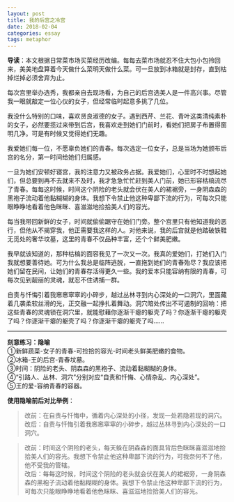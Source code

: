 ```yaml
---
layout: post
title: 我的后宫之冷宫
date: 2018-02-04
categories: essay
tags: metaphor
---
```


**导读**：本文根据日常菜市场买菜经历改编。每每去菜市场就忍不住大包小包拎回来，美美地盘算着今天做什么菜明天做什么菜。可一旦放到冰箱就是封存，直到枯掉烂掉必须舍弃为止。

每次宫里举办选秀，我都亲自去现场看，为自己的后宫选美人是一件高兴事。尽管我一眼就敲定一位心仪的女子，但经常临时起意多挑了几位。

我没什么特别的口味，喜欢贤良淑德的女子。遇到西芹、兰花、青叶这类清纯素朴的女子，必然要揽过来带到后宫，我喜欢走到她们门前时，看她们把房子布置得窗明几净。可是有时候又觉得她们无趣。

我爱她们每一位，不愿辜负她们的青春。每次选定一位女子，总是当场为她颁布后宫的名分，第一时间给她们归属感。

一旦为她们安顿好寝宫，我的注意力又被政务占据。我爱她们，心里时不时想起她们，但总要到再不去就来不及时，我才急急忙忙赶到美人门前，她已形容枯槁流尽了青春。每每这时候，时间这个阴险的老头就会伏在美人的裙裾旁，一身阴森森的黑袍子流动着他黏糊糊的身体。我想下令禁止他这种卑鄙下流的行为，可每次只能眼睁睁地看着他色眯眯、喜滋滋地捡拾美人们的容光。

每当我带回新鲜的女子，时间就偷偷踞守在她们门旁。整个宫里只有他知道我的恶行，但他从不揭穿我，他正需要我这样的人。对他来说，我的后宫就是他踏破铁鞋无觅处的奢华坟墓，这里的青春不仅品种丰富，还个个鲜美肥嫩。

我早就该知道的，那种枯槁的面容我见了一次又一次。我真的爱她们，打她们入门我就想要善待她。可为什么我总是临阵逃脱，一直拖到她们的青春殆尽？我应该把她们留在民间，让她们的青春存活得更久一些。我的爱本只能容纳有限的青春，可每次见到靓丽的灵魂，就忍不住诱捕一群。

自责与忏悔引着我窸窸窣窣的小碎步，越过丛林寻到内心深处的一口洞穴，里面藏着几袭柔软丝滑的光，正交融一起挣扎着舞动。洞穴暗处传出不可遏制的回响：把这些青春的灵魂锁在洞穴里，就能慰藉你逐渐干瘪的躯壳了吗？你逐渐干瘪的躯壳了吗？你逐渐干瘪的躯壳了吗？你逐渐干瘪的躯壳了吗……

---
**刻意练习：隐喻**  
①新鲜蔬菜-女子的青春-可捡拾的容光-时间老头鲜美肥嫩的食物。    
②冰箱-王的后宫-青春坟墓。  
③时间：阴险的老头、阴森森的黑袍子、流动着黏糊糊的身体。  
④“引路人、丛林、洞穴”分别对应“自责和忏悔、心情杂乱、内心深处”。    
⑤王的爱-容纳青春的容器。  

**使用隐喻前后对比举例**：
> 改前：在自责与忏悔中，循着内心深处的小径，发现一处若隐若现的洞穴。  
> 改后：自责与忏悔引着我窸窸窣窣的小碎步，越过丛林寻到内心深处的一口洞穴。

> 改前：时间这个阴险的老头，每天躲在阴森森的面具背后色眯眯喜滋滋地捡拾美人们的容光。我想下令禁止他这种卑鄙下流的行为，可我奈何不了他，他不受我的管辖。  
> 改后：每每这时候，时间这个阴险的老头就会伏在美人的裙裾旁，一身阴森森的黑袍子流动着他黏糊糊的身体。我想下令禁止他这种卑鄙下流的行为，可每次只能眼睁睁地看着他色眯眯、喜滋滋地捡拾美人们的容光。



